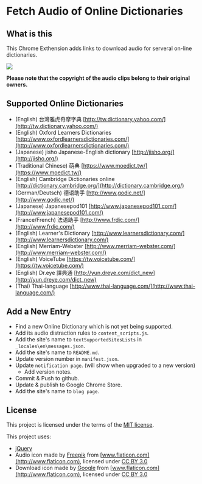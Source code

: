 # Fetch Audio of Online Dictionaries

## What is this

This Chrome Exthension adds links to download audio for serveral on-line dictionaries.

![](demo/jisho.jpg)

**Please note that the copyright of the audio clips belong to their original owners.**


## Supported Online Dictionaries

- (English) 台灣雅虎奇摩字典 [http://tw.dictionary.yahoo.com/](http://tw.dictionary.yahoo.com/)
- (English) Oxford Learners Dictionaries [http://www.oxfordlearnersdictionaries.com/](http://www.oxfordlearnersdictionaries.com/)
- (Japanese) jisho Japanese-English dictionary [http://jisho.org/](http://jisho.org/)
- (Traditional Chinese) 萌典 [https://www.moedict.tw/](https://www.moedict.tw/)
- (English) Cambridge Dictionaries online [http://dictionary.cambridge.org/](http://dictionary.cambridge.org/)
- (German/Deutsch) 德语助手 [http://www.godic.net/](http://www.godic.net/)
- (Japanese) Japanesepod101 [http://www.japanesepod101.com/](http://www.japanesepod101.com/)
- (France/French) 法语助手 [http://www.frdic.com/](http://www.frdic.com/)
- (English) Learner's Dictionary [http://www.learnersdictionary.com/](http://www.learnersdictionary.com/)
- (English) Merriam-Webster [http://www.merriam-webster.com/](http://www.merriam-webster.com/)
- (English) VoiceTube [https://tw.voicetube.com/](https://tw.voicetube.com/)
- (English) Dr.eye 譯典通 [http://yun.dreye.com/dict_new](http://yun.dreye.com/dict_new)
- (Thai) Thai-language [http://www.thai-language.com/](http://www.thai-language.com/)

## Add a New Entry

- Find a new Online Dictionary which is not yet being supported.
- Add its audio distraction rules to `content_scripts.js`.
- Add the site's name to `textSupportedSitesLists` in `_locales\en\messages.json`.
- Add the site's name to `README.md`.
- Update version number in `manifest.json`.
- Update `notification page`. (will show when upgraded to a new version)
  - Add version notes.
- Commit & Push to github.
- Update & publish to Google Chrome Store.
- Add the site's name to `blog page`.


## License

This project is licensed under the terms of the [MIT license](http://opensource.org/licenses/MIT).

This project uses:

- [jQuery](https://jquery.com/)
- Audio icon made by [Freepik](http://www.freepik.com) from [www.flaticon.com](http://www.flaticon.com), licensed under [CC BY 3.0](http://creativecommons.org/licenses/by/3.0/)
- Download icon made by [Google](http://www.google.com) from [www.flaticon.com](http://www.flaticon.com), licensed under [CC BY 3.0](http://creativecommons.org/licenses/by/3.0/)
